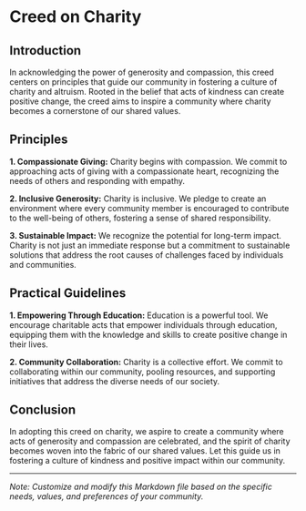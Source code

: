 # Creed on Charity

## Introduction

In acknowledging the power of generosity and compassion, this creed centers on principles that guide our community in fostering a culture of charity and altruism. Rooted in the belief that acts of kindness can create positive change, the creed aims to inspire a community where charity becomes a cornerstone of our shared values.

## Principles

**1. Compassionate Giving:** Charity begins with compassion. We commit to approaching acts of giving with a compassionate heart, recognizing the needs of others and responding with empathy.

**2. Inclusive Generosity:** Charity is inclusive. We pledge to create an environment where every community member is encouraged to contribute to the well-being of others, fostering a sense of shared responsibility.

**3. Sustainable Impact:** We recognize the potential for long-term impact. Charity is not just an immediate response but a commitment to sustainable solutions that address the root causes of challenges faced by individuals and communities.

## Practical Guidelines

**1. Empowering Through Education:** Education is a powerful tool. We encourage charitable acts that empower individuals through education, equipping them with the knowledge and skills to create positive change in their lives.

**2. Community Collaboration:** Charity is a collective effort. We commit to collaborating within our community, pooling resources, and supporting initiatives that address the diverse needs of our society.

## Conclusion

In adopting this creed on charity, we aspire to create a community where acts of generosity and compassion are celebrated, and the spirit of charity becomes woven into the fabric of our shared values. Let this guide us in fostering a culture of kindness and positive impact within our community.

---
*Note: Customize and modify this Markdown file based on the specific needs, values, and preferences of your community.*
